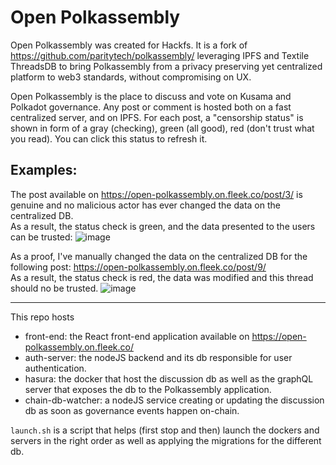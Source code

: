 # Open Polkassembly

Open Polkassembly was created for Hackfs. It is a fork of https://github.com/paritytech/polkassembly/ leveraging IPFS and Textile ThreadsDB to bring Polkassembly from a privacy preserving yet centralized platform to web3 standards, without compromising on UX.

Open Polkassembly is the place to discuss and vote on Kusama and Polkadot governance. Any post or comment is hosted both on a fast centralized server, and on IPFS. For each post, a "censorship status" is shown in form of a gray (checking), green (all good), red (don't trust what you read).
You can click this status to refresh it.

## Examples:

The post available on https://open-polkassembly.on.fleek.co/post/3/ is genuine and no malicious actor has ever changed the data on the centralized DB.  
As a result, the status check is green, and the data presented to the users can be trusted:
![image](https://user-images.githubusercontent.com/33178835/89531681-ed34ba00-d7f0-11ea-805d-a8e186cf797d.png)


As a proof, I've manually changed the data on the centralized DB for the following post: https://open-polkassembly.on.fleek.co/post/9/  
As a result, the status check is red, the data was modified and this thread should no be trusted.
![image](https://user-images.githubusercontent.com/33178835/89531617-d1c9af00-d7f0-11ea-8864-5d6a2cf01112.png)



---

This repo hosts
- front-end: the React front-end application available on https://open-polkassembly.on.fleek.co/
- auth-server: the nodeJS backend and its db responsible for user authentication.
- hasura: the docker that host the discussion db as well as the graphQL server that exposes the db to the Polkassembly application.
- chain-db-watcher: a nodeJS service creating or updating the discussion db as soon as governance events happen on-chain.


`launch.sh` is a script that helps (first stop and then) launch the dockers and servers in the right order as well as applying the migrations for the different db.
